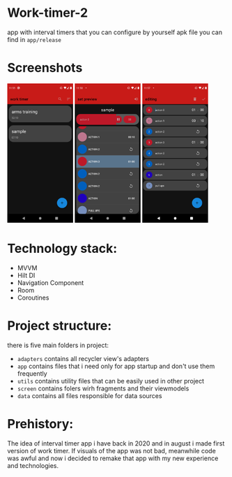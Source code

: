 #   Work-timer-2
app with interval timers that you can configure by yourself
apk file you can find in `app/release`

# Screenshots
<img src="https://github.com/ytowka/work-timer-2/blob/main/screenshots/list.png" width="30%" height="30%"> <img src="https://github.com/ytowka/work-timer-2/blob/main/screenshots/timer.png" width="30%" height="30%"> <img src="https://github.com/ytowka/work-timer-2/blob/main/screenshots/fast%20set%20editing.png" width="30%" height="30%">

#   Technology stack:
- MVVM
- Hilt DI
- Navigation Component
- Room
- Coroutines

# Project structure:
there is five main folders in project:
- `adapters` contains all recycler view's adapters
- `app` contains files that i need only for app startup and don't use them frequently
- `utils` contains utility files that can be easily used in other project
- `screen` contains folers wirh fragments and their viewmodels
- `data` contains all files responsible for data sources

# Prehistory:
The idea of interval timer app i have back in 2020 and in august i made first version of work timer. If visuals of the app was not bad, meanwhile code was awful and now i decided to remake that app with my new experience and technologies.


